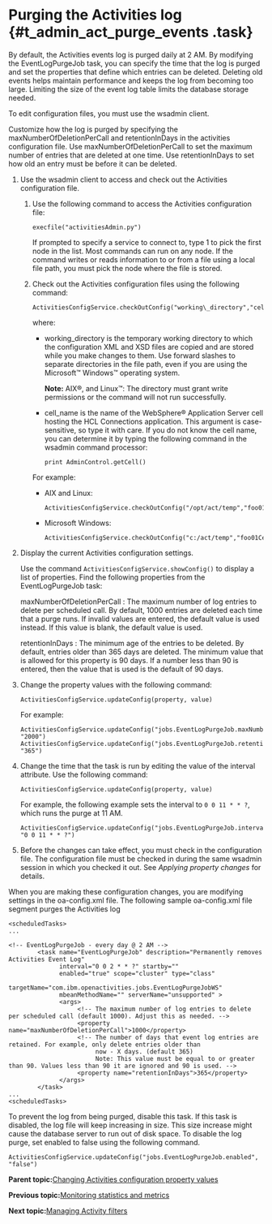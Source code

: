 # Purging the Activities log {#t_admin_act_purge_events .task}

By default, the Activities events log is purged daily at 2 AM. By modifying the EventLogPurgeJob task, you can specify the time that the log is purged and set the properties that define which entries can be deleted. Deleting old events helps maintain performance and keeps the log from becoming too large. Limiting the size of the event log table limits the database storage needed.

To edit configuration files, you must use the wsadmin client.

Customize how the log is purged by specifying the maxNumberOfDeletionPerCall and retentionInDays in the activities configuration file. Use maxNumberOfDeletionPerCall to set the maximum number of entries that are deleted at one time. Use retentionInDays to set how old an entry must be before it can be deleted.

1.  Use the wsadmin client to access and check out the Activities configuration file.

    1.  Use the following command to access the Activities configuration file:

        ```
        execfile("activitiesAdmin.py")
        ```

        If prompted to specify a service to connect to, type 1 to pick the first node in the list. Most commands can run on any node. If the command writes or reads information to or from a file using a local file path, you must pick the node where the file is stored.

    2.  Check out the Activities configuration files using the following command:

        ```
        ActivitiesConfigService.checkOutConfig("working\_directory","cell\_name")
        
        ```

        where:

        -   working\_directory is the temporary working directory to which the configuration XML and XSD files are copied and are stored while you make changes to them. Use forward slashes to separate directories in the file path, even if you are using the Microsoft™ Windows™ operating system.

            **Note:** AIX®, and Linux™: The directory must grant write permissions or the command will not run successfully.

        -   cell\_name is the name of the WebSphere® Application Server cell hosting the HCL Connections application. This argument is case-sensitive, so type it with care. If you do not know the cell name, you can determine it by typing the following command in the wsadmin command processor:

            ```
            print AdminControl.getCell()
            ```

        For example:

        -   AIX and Linux:

            ```
            ActivitiesConfigService.checkOutConfig("/opt/act/temp","foo01Cell01")
            ```

        -   Microsoft Windows:

            ```
            ActivitiesConfigService.checkOutConfig("c:/act/temp","foo01Cell01")
            ```

2.  Display the current Activities configuration settings.

    Use the command `ActivitiesConfigService.showConfig()` to display a list of properties. Find the following properties from the EventLogPurgeJob task:

    maxNumberOfDeletionPerCall
    :   The maximum number of log entries to delete per scheduled call. By default, 1000 entries are deleted each time that a purge runs. If invalid values are entered, the default value is used instead. If this value is blank, the default value is used.

    retentionInDays
    :   The minimum age of the entries to be deleted. By default, entries older than 365 days are deleted. The minimum value that is allowed for this property is 90 days. If a number less than 90 is entered, then the value that is used is the default of 90 days.

3.  Change the property values with the following command:

    ```
    ActivitiesConfigService.updateConfig(property, value)
    ```

    For example:

    ```
    ActivitiesConfigService.updateConfig("jobs.EventLogPurgeJob.maxNumberOfDeletionPerCall", "2000")
    ActivitiesConfigService.updateConfig("jobs.EventLogPurgeJob.retentionInDays", "365")
    ```

4.  Change the time that the task is run by editing the value of the interval attribute. Use the following command:

    ```
    ActivitiesConfigService.updateConfig(property, value)
    ```

    For example, the following example sets the interval to `0 0 11 * * ?`, which runs the purge at 11 AM.

    ```
    ActivitiesConfigService.updateConfig("jobs.EventLogPurgeJob.interval", "0 0 11 * * ?")
    ```

5.  Before the changes can take effect, you must check in the configuration file. The configuration file must be checked in during the same wsadmin session in which you checked it out. See *Applying property changes* for details.


When you are making these configuration changes, you are modifying settings in the oa-config.xml file. The following sample oa-config.xml file segment purges the Activities log

```
<scheduledTasks>
...

<!-- EventLogPurgeJob - every day @ 2 AM -->
        <task name="EventLogPurgeJob" description="Permanently removes Activities Event Log"
              interval="0 0 2 * * ?" startby=""
              enabled="true" scope="cluster" type="class"
              targetName="com.ibm.openactivities.jobs.EventLogPurgeJobWS"
              mbeanMethodName="" serverName="unsupported" >
              <args>
                   <!-- The maximum number of log entries to delete per scheduled call (default 1000). Adjust this as needed. -->
                   <property name="maxNumberOfDeletionPerCall">1000</property>
                   <!-- The number of days that event log entries are retained. For example, only delete entries older than 
                        now - X days. (default 365) 
                        Note: This value must be equal to or greater than 90. Values less than 90 it are ignored and 90 is used. -->
                   <property name="retentionInDays">365</property>
              </args>
        </task>
...        
<scheduledTasks>
```

To prevent the log from being purged, disable this task. If this task is disabled, the log file will keep increasing in size. This size increase might cause the database server to run out of disk space. To disable the log purge, set enabled to false using the following command.

```
ActivitiesConfigService.updateConfig("jobs.EventLogPurgeJob.enabled", "false")
```

**Parent topic:**[Changing Activities configuration property values](../admin/t_admin_act_changing_config.md)

**Previous topic:**[Monitoring statistics and metrics](../admin/t_admin_act_collecting_statistics.md)

**Next topic:**[Managing Activity filters](../admin/t_admin_act_const_filter.md)

